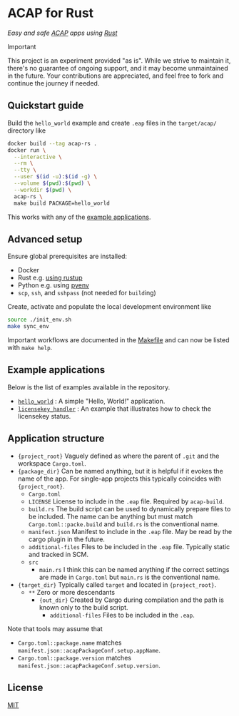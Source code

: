 # ACAP for Rust

_Easy and safe [ACAP] apps using [Rust]_

> [!IMPORTANT]
> This project is an experiment provided "as is".
> While we strive to maintain it, there's no guarantee of ongoing support, and it may become unmaintained in the future.
> Your contributions are appreciated, and feel free to fork and continue the journey if needed.

## Quickstart guide

Build the `hello_world` example and create `.eap` files in the `target/acap/` directory like

```sh
docker build --tag acap-rs .
docker run \
  --interactive \
  --rm \
  --tty \
  --user $(id -u):$(id -g) \
  --volume $(pwd):$(pwd) \
  --workdir $(pwd) \
  acap-rs \
  make build PACKAGE=hello_world
```

This works with any of the [example applications](#example-applications).

## Advanced setup

Ensure global prerequisites are installed:

* Docker
* Rust e.g. [using rustup](https://www.rust-lang.org/tools/install)
* Python e.g. using [pyenv](https://github.com/pyenv/pyenv)
* `scp`, `ssh`, and `sshpass` (not needed for `build`ing)

Create, activate and populate the local development environment like

```sh
source ./init_env.sh
make sync_env
```

Important workflows are documented in the [Makefile](./Makefile) and can now be listed with `make help`.

## Example applications

Below is the list of examples available in the repository.

* [`hello_world`](apps/hello_world/src/main.rs)
: A simple "Hello, World!" application.
* [`licensekey_handler`](apps/licensekey_handler/src/main.rs)
: An example that illustrates how to check the licensekey status.

## Application structure

- `{project_root}` Vaguely defined as where the parent of `.git` and the workspace `Cargo.toml`.
- `{package_dir}` Can be named anything, but it is helpful if it evokes the name of the app.
  For single-app projects this typically coincides with `{project_root}`.
  - `Cargo.toml`
  - `LICENSE` License to include in the `.eap` file. Required by `acap-build`.
  - `build.rs` The build script can be used to dynamically prepare files to be included.
     The name can be anything but must match `Cargo.toml::packe.build` and `build.rs` is the conventional name.
  - `manifest.json` Manifest to include in the `.eap` file. May be read by the cargo plugin in the future.
  - `additional-files` Files to be included in the `.eap` file. Typically static and tracked in SCM.
  - `src`
    - `main.rs` I think this can be named anything if the correct settings are made in `Cargo.toml` but `main.rs` is the conventional name.
- `{target_dir}` Typically called `target` and located in `{project_root}`.
  - `**` Zero or more descendants
    - `{out_dir}` Created by Cargo during compilation and the path is known only to the build script.
      - `additional-files` Files to be included in the `.eap`.

Note that tools may assume that
- `Cargo.toml::package.name` matches `manifest.json::acapPackageConf.setup.appName`.
- `Cargo.toml::package.version` matches `manifest.json::acapPackageConf.setup.version`.

## License

[MIT](LICENSE)

[ACAP]: https://axiscommunications.github.io/acap-documentation/
[Rust]: https://doc.rust-lang.org/
